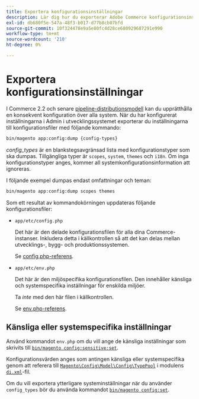 ```yaml
---
title: Exportera konfigurationsinställningar
description: Lär dig hur du exporterar Adobe Commerce konfigurationsinställningar till filer med hjälp av config dump. Identifiera driftsättning och konfigurationshantering för pipeline.
exl-id: db680f5e-547a-48f3-b017-d77b8cb07bfd
source-git-commit: 10f324478e9a5e80fc4d28ce680929687291e990
workflow-type: tm+mt
source-wordcount: '210'
ht-degree: 0%

---
```


# Exportera konfigurationsinställningar

I Commerce 2.2 och senare [pipeline-distributionsmodell](../deployment/technical-details.md) kan du upprätthålla en konsekvent konfiguration över alla system. När du har konfigurerat inställningarna i Admin i utvecklingssystemet exporterar du inställningarna till konfigurationsfiler med följande kommando:

```bash
bin/magento app:config:dump {config-types}
```

_config_types_ är en blankstegsavgränsad lista med konfigurationstyper som ska dumpas. Tillgängliga typer är `scopes`, `system`, `themes` och `i18n`. Om inga konfigurationstyper anges, kommer all systemkonfigurationsinformation att ignoreras.

I följande exempel dumpas endast omfattningar och teman:

```bash
bin/magento app:config:dump scopes themes
```

Som ett resultat av kommandokörningen uppdateras följande konfigurationsfiler:

- `app/etc/config.php`

  Det här är den delade konfigurationsfilen för alla dina Commerce-instanser.
Inkludera detta i källkontrollen så att det kan delas mellan utvecklings-, bygg- och produktionssystemen.

  Se [config.php-referens](../reference/config-reference-configphp.md).

- `app/etc/env.php`

  Det här är den miljöspecifika konfigurationsfilen.
Den innehåller känsliga och systemspecifika inställningar för enskilda miljöer.

  Ta _inte_ med den här filen i källkontrollen.

  Se [env.php-referens](../reference/config-reference-envphp.md).

## Känsliga eller systemspecifika inställningar

Använd kommandot `env.php` om du vill ange de känsliga inställningar som skrivits till [`bin/magento config:sensitive:set`](set-configuration-values.md#set-values).

Konfigurationsvärden anges som antingen känsliga eller systemspecifika genom att referera till [`Magento\Config\Model\Config\TypePool`](https://github.com/magento/magento2/blob/2.4/app/code/Magento/Config/Model/Config/TypePool.php) i modulens [`di.xml`](https://developer.adobe.com/commerce/php/development/configuration/sensitive-environment-settings/#how-to-specify-values-as-sensitive-or-system-specific)-fil.

Om du vill exportera ytterligare systeminställningar när du använder `config_types` bör du använda kommandot [`bin/magento config:set`](set-configuration-values.md#set-values).
